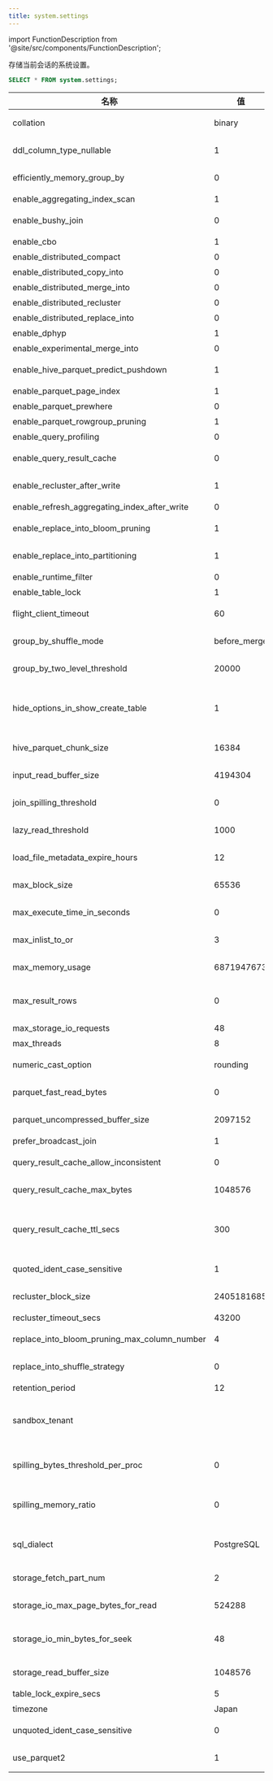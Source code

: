 ```yaml
---
title: system.settings
---
```

import FunctionDescription from '@site/src/components/FunctionDescription';

<FunctionDescription description="引入或更新于：v1.2.466"/>

存储当前会话的系统设置。

```sql
SELECT * FROM system.settings;
```

| 名称                                        | 值         | 默认值     | 级别  | 描述                                                                                                                                                                        | 类型  |
|--------------------------------------------|------------|------------|-------|-----------------------------------------------------------------------------------------------------------------------------------------------------------------------------------|------|
| collation                                   | binary      | binary      | SESSION | 设置字符排序规则。可用值包括 "binary" 和 "utf8"。                                                                                                        | String |
| ddl_column_type_nullable                    | 1           | 1           | SESSION | 创建或修改表时，列是否默认为可空                                                                                                                         | UInt64 |
| efficiently_memory_group_by                 | 0           | 0           | SESSION | 高效使用内存，但可能会导致性能下降。                                                                                                            | UInt64 |
| enable_aggregating_index_scan               | 1           | 1           | SESSION | 启用查询时扫描聚合索引数据。                                                                                                                             | UInt64 |
| enable_bushy_join                           | 0           | 0           | SESSION | 启用生成带有优化器的宽连接计划。                                                                                                                           | UInt64 |
| enable_cbo                                  | 1           | 1           | SESSION | 启用基于成本的优化。                                                                                                                                                   | UInt64 |
| enable_distributed_compact                  | 0           | 0           | SESSION | 启用表的分布式压缩执行。                                                                                                                                  | UInt64 |
| enable_distributed_copy_into                | 0           | 0           | SESSION | 启用分布式执行 copy into。                                                                                                                                         | UInt64 |
| enable_distributed_merge_into               | 0           | 0           | SESSION | 启用分布式 merge into。                                                                                                                                                     | UInt64 |
| enable_distributed_recluster                | 0           | 0           | SESSION | 启用表的分布式重新聚类执行。                                                                                                                                   | UInt64 |
| enable_distributed_replace_into             | 0           | 0           | SESSION | 启用分布式执行 replace into。                                                                                                                                      | UInt64 |
| enable_dphyp                                | 1           | 1           | SESSION | 启用 dphyp 连接顺序算法。                                                                                                                                                | UInt64 |
| enable_experimental_merge_into              | 0           | 0           | SESSION | 启用实验性 merge into。                                                                                                                                                    | UInt64 |
| enable_hive_parquet_predict_pushdown        | 1           | 1           | SESSION | 启用 hive parquet 预测下推，默认值为 1。                                                                                              | UInt64 |
| enable_parquet_page_index                   | 1           | 1           | SESSION | 启用 parquet 页面索引。                                                                                                                                                         | UInt64 |
| enable_parquet_prewhere                     | 0           | 0           | SESSION | 启用 parquet prewhere。                                                                                                                                                           | UInt64 |
| enable_parquet_rowgroup_pruning             | 1           | 1           | SESSION | 启用 parquet 行组剪枝。                                                                                                                                                   | UInt64 |
| enable_query_profiling                      | 0           | 0           | SESSION | 启用记录查询性能分析。                                                                                                                                                    | UInt64 |
| enable_query_result_cache                   | 0           | 0           | SESSION | 启用缓存查询结果以提高相同查询的性能。                                                                                                        | UInt64 |
| enable_recluster_after_write                | 1           | 1           | SESSION | 启用写入后重新聚类（copy/replace-into）。                                                                                                                              | UInt64 |
| enable_refresh_aggregating_index_after_write| 0           | 0           | SESSION | 写入新数据后刷新聚合索引。                                                                                                                                   | UInt64 |
| enable_replace_into_bloom_pruning           | 1           | 1           | SESSION | 启用 replace-into 语句的布隆过滤器剪枝。                                                                                                                                  | UInt64 |
| enable_replace_into_partitioning            | 1           | 1           | SESSION | 启用 replace-into 语句的分区（如果表有聚类键）。                                                                                                       | UInt64 |
| enable_runtime_filter                       | 0           | 0           | SESSION | 启用 JOIN 的运行时过滤器优化。                                                                                                                                      | UInt64 |
| enable_table_lock                           | 1           | 1           | SESSION | 启用表锁（默认启用）。                                                                                                                              | UInt64 |
| flight_client_timeout                       | 60          | 60          | SESSION | 设置 flight 客户端请求处理的最大时间（秒）。                                                                                                    | UInt64 |
| group_by_shuffle_mode                       | before_merge| before_merge| SESSION | 分组洗牌模式，'before_partial' 更平衡，但需要交换更多数据。                                                                                         | String |
| group_by_two_level_threshold                | 20000       | 20000       | SESSION | 设置触发两级聚合的 GROUP BY 操作中的键数。                                                                                         | UInt64 |
| hide_options_in_show_create_table           | 1           | 1           | SESSION | 隐藏表相关信息，如 SNAPSHOT_LOCATION 和 STORAGE_FORMAT，在 SHOW TABLE CREATE 结果的末尾。                                                     | UInt64 |
| hive_parquet_chunk_size                     | 16384       | 16384       | SESSION | 每次从 parquet 读取到 Databend 处理器的最大行数。                                                                                                                | UInt64 |
| input_read_buffer_size                      | 4194304     | 4194304     | SESSION | 设置用于从存储读取数据的缓冲读取器的内存大小（字节）。                                                                       | UInt64 |
| join_spilling_threshold                     | 0           | 0           | SESSION | 哈希连接可以使用的最大内存量，0 表示无限制。                                                                                                                    | UInt64 |
| lazy_read_threshold                         | 1000        | 1000        | SESSION | 设置查询中启用延迟读取优化的最大 LIMIT。设置为 0 禁用优化。                                                                     | UInt64 |
| load_file_metadata_expire_hours             | 12          | 12          | SESSION | 设置通过 COPY INTO 加载数据的文件元数据过期时间（小时）。                                                                                        | UInt64 |
| max_block_size                              | 65536       | 65536       | SESSION | 设置可以读取的单个数据块的最大字节大小。                                                                                                                | UInt64 |
| max_execute_time_in_seconds                 | 0           | 0           | SESSION | 设置查询执行的最大时间（秒）。设置为 0 表示无限制。                                                                                                  | UInt64 |
| max_inlist_to_or                            | 3           | 3           | SESSION | 设置 IN 表达式中可以包含的最大值数，以转换为 OR 运算符。                                                                      | UInt64 |
| max_memory_usage                            | 6871947673  | 6871947673  | SESSION | 设置处理单个查询的最大内存使用量（字节）。                                                                                                              | UInt64 |
| max_result_rows                             | 0           | 0           | SESSION | 设置未指定行数时查询结果中返回的最大行数。设置为 0 表示无限制。                                    | UInt64 |
| max_storage_io_requests                     | 48          | 48          | SESSION | 设置并发 I/O 请求的最大数量。                                                                                                                                | UInt64 |
| max_threads                                 | 8           | 8           | SESSION | 设置执行请求的最大线程数。                                                                                                                           | UInt64 |
| numeric_cast_option                         | rounding    | rounding    | SESSION | 设置数值转换模式为 "rounding" 或 "truncating"。                                                                                               | String |
| parquet_fast_read_bytes                     | 0           | 0           | SESSION | 小于此大小的 parquet 文件将作为整个文件读取，而不是逐列读取。                                                                                          | UInt64 |
| parquet_uncompressed_buffer_size            | 2097152     | 2097152     | SESSION | 设置用于读取 parquet 文件的缓冲区大小（字节）。                                                                                                                   | UInt64 |
| prefer_broadcast_join                       | 1           | 1           | SESSION | 启用广播连接。                                                                                                                                                            | UInt64 |
| query_result_cache_allow_inconsistent       | 0           | 0           | SESSION | 确定 Databend 是否返回与底层数据不一致的缓存查询结果。                                                                       | UInt64 |
| query_result_cache_max_bytes                | 1048576     | 1048576     | SESSION | 设置单个查询结果缓存的最大字节大小。                                                                                                                     | UInt64 |
| query_result_cache_ttl_secs                 | 300         | 300         | SESSION | 设置缓存查询结果的生存时间（TTL，秒）。一旦缓存结果的 TTL 过期，结果将被视为过时，不会用于新查询。| UInt64 |
| quoted_ident_case_sensitive                 | 1           | 1           | SESSION | 确定 Databend 是否将带引号的标识符视为区分大小写。                                                                                                           | UInt64 |
| recluster_block_size                        | 2405181685  | 2405181685  | SESSION | 设置重新聚类的块的最大字节大小。                                                                                                                                 | UInt64 |
| recluster_timeout_secs                      | 43200       | 43200       | SESSION | 设置重新聚类最终超时的秒数。                                                                                                                             | UInt64 |
| replace_into_bloom_pruning_max_column_number| 4           | 4           | SESSION | 用于 replace-into 语句的布隆过滤器剪枝的最大列数。                                                                                                            | UInt64 |
| replace_into_shuffle_strategy               | 0           | 0           | SESSION | 0 表示块级洗牌，1 表示段级洗牌。                                                                                                                             | UInt64 |
| retention_period                            | 12          | 12          | SESSION | 设置保留期（小时）。                                                                                                                                                | UInt64 |
| sandbox_tenant                              |            |            | SESSION | 注入自定义的 'sandbox_tenant' 到当前会话。仅用于测试目的，仅在 'internal_enable_sandbox_tenant' 开启时生效。               | String |
| spilling_bytes_threshold_per_proc           | 0           | 0           | SESSION | 设置聚合器在查询执行期间将数据溢出到存储之前可以使用的最大内存量（字节）。                                                      | UInt64 |
| spilling_memory_ratio                       | 0           | 0           | SESSION | 设置聚合器在查询执行期间将数据溢出到存储之前可以使用的最大内存比率（字节）。                                                          | UInt64 |
| sql_dialect                                 | PostgreSQL  | PostgreSQL  | SESSION | 设置 SQL 方言。可用值包括 "PostgreSQL", "MySQL", 和 "Hive"。                                                                                                  | String |
| storage_fetch_part_num                      | 2           | 2           | SESSION | 设置查询执行期间从存储并行获取的分区数。                                                                                    | UInt64 |
| storage_io_max_page_bytes_for_read          | 524288      | 524288      | SESSION | 设置从存储读取的单个 I/O 操作中数据页的最大字节大小。                                                                                  | UInt64 |
| storage_io_min_bytes_for_seek               | 48          | 48          | SESSION | 设置从存储读取的单个 I/O 操作中必须读取的最小字节数，当在数据文件中寻找新位置时。                                          | UInt64 |
| storage_read_buffer_size                    | 1048576     | 1048576     | SESSION | 设置用于将数据读入内存的缓冲区大小（字节）。                                                                                                                | UInt64 |
| table_lock_expire_secs                      | 5           | 5           | SESSION | 设置表锁过期的秒数。                                                                                                                               | UInt64 |
| timezone                                    | Japan       | UTC         | GLOBAL | 设置时区。                                                                                                                                                                 | String |
| unquoted_ident_case_sensitive               | 0           | 0           | SESSION | 确定 Databend 是否将不带引号的标识符视为区分大小写。                                                                                                         | UInt64 |
| use_parquet2                                | 1           | 1           | SESSION | 在 infer_schema() 时使用 parquet2 而不是 parquet_rs。                                                                                                                            | UInt64 |